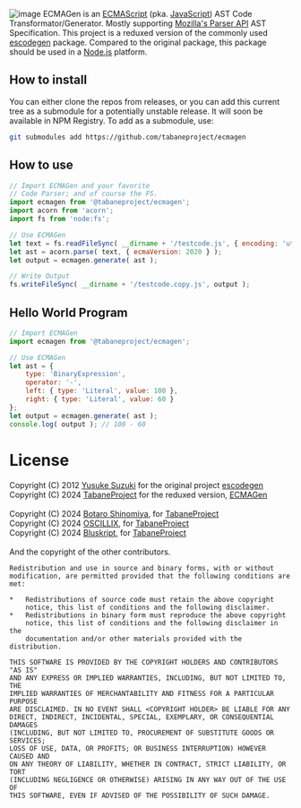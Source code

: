 ![image](https://github.com/tabaneproject/ecmagen/assets/157493292/9180a19d-7aa2-4715-9c40-4d73ffc3f8e0)
ECMAGen is an [ECMAScript](http://www.ecma-international.org/publications/standards/Ecma-262.htm) (pka. [JavaScript](http://en.wikipedia.org/wiki/JavaScript)) AST Code Transformator/Generator. Mostly supporting [Mozilla's Parser API](https://developer.mozilla.org/en/SpiderMonkey/Parser_API) AST Specification. This project is a reduxed version of the commonly used [escodegen](https://github.com/estools/escodegen) package. Compared to the original package, this package should be used in a [Node.js](https://en.wikipedia.org/wiki/Node.js) platform.
## How to install
You can either clone the repos from releases, or you can add this current tree as a submodule for a potentially unstable release. It will soon be available in NPM Registry. To add as a submodule, use:
```sh
git submodules add https://github.com/tabaneproject/ecmagen
```
## How to use
```js
// Import ECMAGen and your favorite
// Code Parser; and of course the FS.
import ecmagen from '@tabaneproject/ecmagen';
import acorn from 'acorn';
import fs from 'node:fs';

// Use ECMAGen
let text = fs.readFileSync( __dirname + '/testcode.js', { encoding: 'utf-8' } );
let ast = acorn.parse( text, { ecmaVersion: 2020 } );
let output = ecmagen.generate( ast );

// Write Output
fs.writeFileSync( __dirname + '/testcode.copy.js', output );
```
## Hello World Program
```js
// Import ECMAGen
import ecmagen from '@tabaneproject/ecmagen';

// Use ECMAGen
let ast = {
    type: 'BinaryExpression',
    operator: '-',
    left: { type: 'Literal', value: 100 },
    right: { type: 'Literal', value: 60 }
};
let output = ecmagen.generate( ast );
console.log( output ); // 100 - 60
```
# License
Copyright (C) 2012 [Yusuke Suzuki](https://github.com/Constellation) for the original project [escodegen](https://github.com/estools/escodegen) <br>
Copyright (C) 2024 [TabaneProject](https://github.com/tabaneproject) for the reduxed version, [ECMAGen](https://github.com/tabaneproject/ecmagen) <br>
<br>
Copyright (C) 2024 [Botaro Shinomiya](https://github.com/citrizon), for [TabaneProject](https://github.com/tabaneproject) <br>
Copyright (C) 2024 [OSCILLIX](https://github.com/Oscillix), for [TabaneProject](https://github.com/tabaneproject) <br>
Copyright (C) 2024 [Bluskript](https://github.com/Bluskript), for [TabaneProject](https://github.com/tabaneproject) <br>
<br>
And the copyright of the other contributors.

```
Redistribution and use in source and binary forms, with or without
modification, are permitted provided that the following conditions are met:

*   Redistributions of source code must retain the above copyright
    notice, this list of conditions and the following disclaimer.
*   Redistributions in binary form must reproduce the above copyright
    notice, this list of conditions and the following disclaimer in the
    documentation and/or other materials provided with the distribution.

THIS SOFTWARE IS PROVIDED BY THE COPYRIGHT HOLDERS AND CONTRIBUTORS "AS IS"
AND ANY EXPRESS OR IMPLIED WARRANTIES, INCLUDING, BUT NOT LIMITED TO, THE
IMPLIED WARRANTIES OF MERCHANTABILITY AND FITNESS FOR A PARTICULAR PURPOSE
ARE DISCLAIMED. IN NO EVENT SHALL <COPYRIGHT HOLDER> BE LIABLE FOR ANY
DIRECT, INDIRECT, INCIDENTAL, SPECIAL, EXEMPLARY, OR CONSEQUENTIAL DAMAGES
(INCLUDING, BUT NOT LIMITED TO, PROCUREMENT OF SUBSTITUTE GOODS OR SERVICES;
LOSS OF USE, DATA, OR PROFITS; OR BUSINESS INTERRUPTION) HOWEVER CAUSED AND
ON ANY THEORY OF LIABILITY, WHETHER IN CONTRACT, STRICT LIABILITY, OR TORT
(INCLUDING NEGLIGENCE OR OTHERWISE) ARISING IN ANY WAY OUT OF THE USE OF
THIS SOFTWARE, EVEN IF ADVISED OF THE POSSIBILITY OF SUCH DAMAGE. 
```
